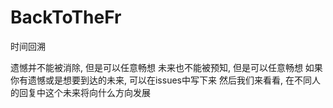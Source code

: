# BackToTheFr
时间回溯


遗憾并不能被消除, 但是可以任意畅想
未来也不能被预知, 但是可以任意畅想
如果你有遗憾或是想要到达的未来, 可以在issues中写下来
然后我们来看看, 在不同人的回复中这个未来将向什么方向发展
